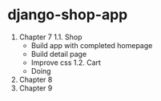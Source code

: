 # django-shop-app
1. Chapter 7
  1.1. Shop
    * Build app with completed homepage
    * Build detail page
    * Improve css
  1.2. Cart
    * Doing
1. Chapter 8
1. Chapter 9
